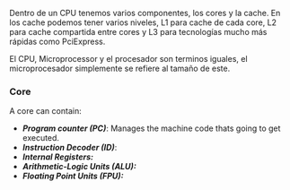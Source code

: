 Dentro de un CPU tenemos varios componentes, los cores y la cache. En los cache podemos tener varios niveles, L1 para cache de cada core, L2 para cache compartida entre cores y L3 para tecnologías mucho más rápidas como PciExpress.

El CPU, Microprocessor y el procesador son terminos iguales, el microprocesador simplemente se refiere al tamaño de este.

### Core
A core can contain:
- ***Program counter (PC)***: Manages the machine code thats going to get executed.
- ***Instruction Decoder (ID)***:
- ***Internal Registers:***
- ***Arithmetic-Logic Units (ALU):***
- ***Floating Point Units (FPU):***

